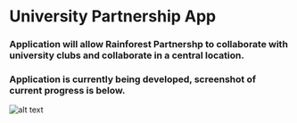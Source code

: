 # University Partnership App

### Application will allow Rainforest Partnershp to collaborate with university clubs and collaborate in a central location.

### Application is currently being developed, screenshot of current progress is below.

![alt text](https://user-images.githubusercontent.com/20272116/28992688-e73ea96a-7968-11e7-9b89-4f0594c5804b.png)
